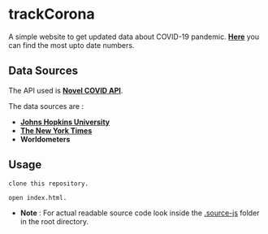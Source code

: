 # trackCorona
A simple website to get updated data about COVID-19 pandemic. [**Here**](https://soumya-dey.github.io/track-corona/) you can find the most upto date numbers.

## Data Sources
The API used is [**Novel COVID API**](https://corona.lmao.ninja/).

The data sources are :
* **[Johns Hopkins University](https://github.com/CSSEGISandData/COVID-19)**
* **[The New York Times](https://github.com/nytimes/covid-19-data)**
* **Worldometers**

## Usage
```
clone this repository.

open index.html.
```
* **Note** : For actual readable source code look inside the [.source-js](./.source-js/js) folder in the root directory.